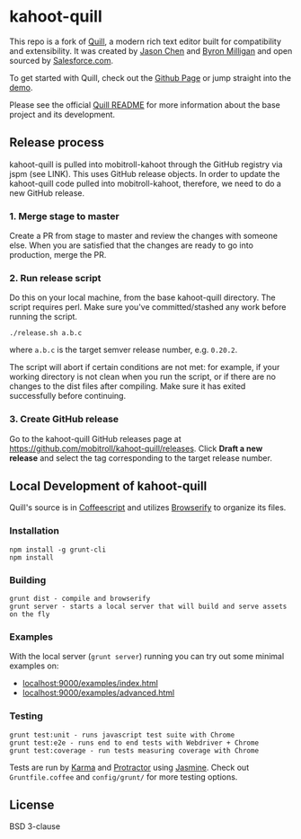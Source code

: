 # kahoot-quill

This repo is a fork of [Quill](https://github.com/quilljs/quill), a modern rich text editor built for compatibility and extensibility. It was created by [Jason Chen](https://twitter.com/jhchen) and [Byron Milligan](https://twitter.com/byronmilligan) and open sourced by [Salesforce.com](http://www.salesforce.com).

To get started with Quill, check out the [Github Page](http://quilljs.com/) or jump straight into the [demo](http://quilljs.com/examples/).

Please see the official [Quill README](https://github.com/quilljs/quill/blob/develop/README.md) for more information about the base project and its development.

## Release process

kahoot-quill is pulled into mobitroll-kahoot through the GitHub registry via jspm (see LINK). This uses GitHub release objects. In order to update the kahoot-quill code pulled into mobitroll-kahoot, therefore, we need to do a new GitHub release.

### 1. Merge stage to master

Create a PR from stage to master and review the changes with someone else. When you are satisfied that the changes are ready to go into production, merge the PR.

### 2. Run release script

Do this on your local machine, from the base kahoot-quill directory. The script requires perl. Make sure you've committed/stashed any work before running the script.

```
./release.sh a.b.c
```
where `a.b.c` is the target semver release number, e.g. `0.20.2`.

The script will abort if certain conditions are not met: for example, if your working directory is not clean when you run the script, or if there are no changes to the dist files after compiling. Make sure it has exited successfully before continuing.

### 3. Create GitHub release

Go to the kahoot-quill GitHub releases page at https://github.com/mobitroll/kahoot-quill/releases. 
Click **Draft a new release** and select the tag corresponding to the target release number.


## Local Development of kahoot-quill

Quill's source is in [Coffeescript](http://coffeescript.org/) and utilizes [Browserify](http://browserify.org/) to organize its files.

### Installation

    npm install -g grunt-cli
    npm install

### Building

    grunt dist - compile and browserify
    grunt server - starts a local server that will build and serve assets on the fly

### Examples

With the local server (`grunt server`) running you can try out some minimal examples on:

- [localhost:9000/examples/index.html](http://localhost:9000/examples/index.html)
- [localhost:9000/examples/advanced.html](http://localhost:9000/examples/advanced.html)


### Testing

    grunt test:unit - runs javascript test suite with Chrome
    grunt test:e2e - runs end to end tests with Webdriver + Chrome
    grunt test:coverage - run tests measuring coverage with Chrome

Tests are run by [Karma](http://karma-runner.github.io/) and [Protractor](https://github.com/angular/protractor) using [Jasmine](http://jasmine.github.io/). Check out `Gruntfile.coffee` and `config/grunt/` for more testing options.

## License

BSD 3-clause

